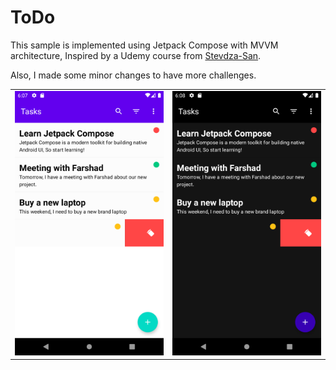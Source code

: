 # ToDo
This sample is implemented using Jetpack Compose with MVVM architecture, Inspired by a Udemy course
from [Stevdza-San](https://www.udemy.com/course/to-do-app-with-jetpack-compose-mvvm-android-development/).

Also, I made some minor changes to have more challenges.



<table>
  <tr>
    <td> <img src="raw/Light.png"  alt="1"></td>
    <td><img src="raw/Dark.png" alt="2"></td>
   </tr> 
</table>
